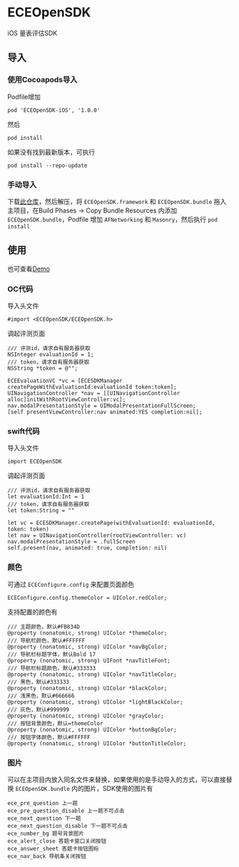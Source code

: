 # ECEOpenSDK
iOS 量表评估SDK

## 导入
### 使用Cocoapods导入
Podfile增加

	pod 'ECEOpenSDK-iOS', '1.0.0'
	
然后

	pod install
	
如果没有找到最新版本，可执行

	pod install --repo-update		
	
### 手动导入
下载[此仓库](https://github.com/zhihanltd/ECEOpenSDK-iOS/archive/refs/heads/master.zip)，然后解压，将 `ECEOpenSDK.framework` 和 `ECEOpenSDK.bundle` 拖入主项目，在Build Phases -> Copy Bundle Resources 内添加 `ECEOpenSDK.bundle`，Podfile 增加 `AFNetworking` 和 `Masonry`，然后执行 `pod install`

## 使用

也可查看[Demo](https://github.com/zhihanltd/ECEOpenSDK-iOSDemo.git)

### OC代码

导入头文件

	#import <ECEOpenSDK/ECEOpenSDK.h>

调起评测页面

	/// 评测id，请求自有服务器获取
    NSInteger evaluationId = 1;
    /// token，请求自有服务器获取
    NSString *token = @"";
    
    ECEEvaluationVC *vc = [ECESDKManager createPageWithEvaluationId:evaluationId token:token];
    UINavigationController *nav = [[UINavigationController alloc]initWithRootViewController:vc];
    nav.modalPresentationStyle = UIModalPresentationFullScreen;
    [self presentViewController:nav animated:YES completion:nil];	


### swift代码

导入头文件

	import ECEOpenSDK

调起评测页面

    /// 评测id，请求自有服务器获取
    let evaluationId:Int = 1
    /// token，请求自有服务器获取
    let token:String = ""
        
    let vc = ECESDKManager.createPage(withEvaluationId: evaluationId, token: token)
    let nav = UINavigationController(rootViewController: vc)
    nav.modalPresentationStyle = .fullScreen
    self.present(nav, animated: true, completion: nil)	
### 颜色
可通过 `ECEConfigure.config` 来配置页面颜色

	ECEConfigure.config.themeColor = UIColor.redColor;
	
支持配置的颜色有

```
/// 主题颜色，默认#FB834D
@property (nonatomic, strong) UIColor *themeColor;
/// 导航栏颜色，默认#FFFFFF
@property (nonatomic, strong) UIColor *navBgColor;
/// 导航栏标题字体，默认Bold 17
@property (nonatomic, strong) UIFont *navTitleFont;
/// 导航栏标题颜色，默认#333333
@property (nonatomic, strong) UIColor *navTitleColor;
/// 黑色，默认#333333
@property (nonatomic, strong) UIColor *blackColor;
/// 浅黑色，默认#666666
@property (nonatomic, strong) UIColor *lightBlackColor;
/// 灰色，默认#999999
@property (nonatomic, strong) UIColor *grayColor;
/// 按钮背景颜色，默认=themeColor
@property (nonatomic, strong) UIColor *buttonBgColor;
/// 按钮字体颜色，默认#FFFFFF
@property (nonatomic, strong) UIColor *buttonTitleColor;
```
	
### 图片
可以在主项目内放入同名文件来替换，如果使用的是手动导入的方式，可以直接替换 `ECEOpenSDK.bundle` 内的图片，SDK使用的图片有

```
ece_pre_question 上一题  
ece_pre_question_disable 上一题不可点击  
ece_next_question 下一题  
ece_next_question_disable 下一题不可点击  
ece_number_bg 题号背景图片 
ece_alert_close 答题卡窗口关闭按钮   
ece_answer_sheet 答题卡按钮图标  
ece_nav_back 导航条关闭按钮   
```
